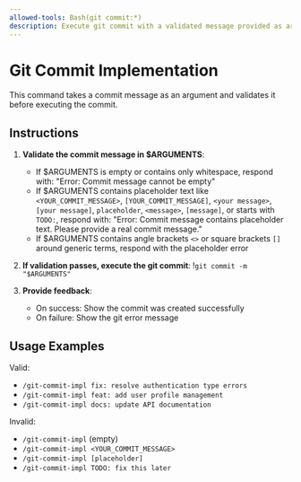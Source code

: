 ```yaml
---
allowed-tools: Bash(git commit:*)
description: Execute git commit with a validated message provided as argument
---
```


# Git Commit Implementation

This command takes a commit message as an argument and validates it before executing the commit.

## Instructions

1. **Validate the commit message in $ARGUMENTS**:
   - If $ARGUMENTS is empty or contains only whitespace, respond with: "Error: Commit message cannot be empty"
   - If $ARGUMENTS contains placeholder text like `<YOUR_COMMIT_MESSAGE>`, `[YOUR_COMMIT_MESSAGE]`, `<your message>`, `[your message]`, `placeholder`, `<message>`, `[message]`, or starts with `TODO:`, respond with: "Error: Commit message contains placeholder text. Please provide a real commit message."
   - If $ARGUMENTS contains angle brackets `<>` or square brackets `[]` around generic terms, respond with the placeholder error

2. **If validation passes, execute the git commit**:
   !`git commit -m "$ARGUMENTS"`

3. **Provide feedback**:
   - On success: Show the commit was created successfully
   - On failure: Show the git error message

## Usage Examples

Valid:
- `/git-commit-impl fix: resolve authentication type errors`
- `/git-commit-impl feat: add user profile management`
- `/git-commit-impl docs: update API documentation`

Invalid:
- `/git-commit-impl` (empty)
- `/git-commit-impl <YOUR_COMMIT_MESSAGE>`
- `/git-commit-impl [placeholder]`
- `/git-commit-impl TODO: fix this later`